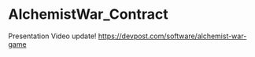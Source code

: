 # AlchemistWar_Contract
Presentation Video update! https://devpost.com/software/alchemist-war-game

